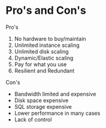 Pro's and Con's
===========
Pro's

1. No hardware to buy/maintain  
2. Unlimited instance scaling  
3. Unlimited disk scaling  
4. Dynamic/Elastic scaling  
5. Pay for what you use  
6. Resilient and Redundant  

Con's
* Bandwidth limited and expensive
* Disk space expensive
* SQL storage expensive
* Lower performance in many cases
* Lack of control
